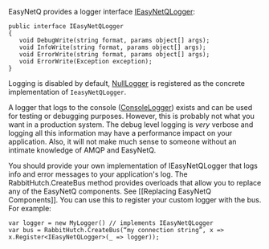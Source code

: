 EasyNetQ provides a logger interface [IEasyNetQLogger](https://github.com/mikehadlow/EasyNetQ/blob/master/Source/EasyNetQ/IEasyNetQLogger.cs):

    public interface IEasyNetQLogger
    {
       void DebugWrite(string format, params object[] args);
       void InfoWrite(string format, params object[] args);
       void ErrorWrite(string format, params object[] args);
       void ErrorWrite(Exception exception);
    }

Logging is disabled by default, [NullLogger](https://github.com/EasyNetQ/EasyNetQ/blob/master/Source/EasyNetQ/Loggers/NullLogger.cs) is registered as the concrete implementation of `IeasyNetQLogger`.

A logger that logs to the console ([ConsoleLogger](https://github.com/EasyNetQ/EasyNetQ/blob/master/Source/EasyNetQ/Loggers/ConsoleLogger.cs)) exists and can be used for testing or debugging purposes. However, this is probably not what you want in a production system. The debug level logging is _very_ verbose and logging all this information may have a performance impact on your application. Also, it will not make much sense to someone without an intimate knowledge of AMQP and EasyNetQ.

You should provide your own implementation of IEasyNetQLogger that logs info and error messages to your application's log. The RabbitHutch.CreateBus method provides overloads that allow you to replace any of the EasyNetQ components. See [[Replacing EasyNetQ Components]]. You can use this to register your custom logger with the bus. For example:

    var logger = new MyLogger() // implements IEasyNetQLogger
    var bus = RabbitHutch.CreateBus(“my connection string”, x => x.Register<IEasyNetQLogger>(_ => logger));